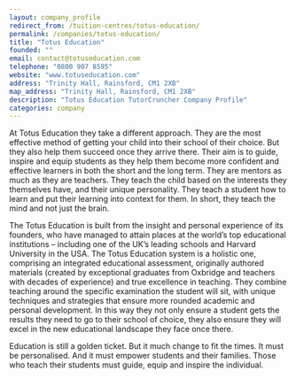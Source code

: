 ```yaml
---
layout: company_profile
redirect_from: /tuition-centres/totus-education/
permalink: /companies/totus-education/
title: "Totus Education"
founded: ""
email: contact@totuseducation.com
telephone: "0800 907 8595"
website: "www.totuseducation.com"
address: "Trinity Hall, Rainsford, CM1 2XB"
map_address: "Trinity Hall, Rainsford, CM1 2XB"
description: "Totus Education TutorCruncher Company Profile"
categories: company
---
```

At Totus Education they take a different approach. They are the most effective method of getting your child into their school of their choice. But they also help them succeed once they arrive there. Their aim is to guide, inspire and equip students as they help them become more confident and effective learners in both the short and the long term. They are mentors as much as they are teachers. They teach the child based on the interests they themselves have, and their unique personality. They teach a student how to learn and put their learning into context for them. In short, they teach the mind and not just the brain.

The Totus Education is built from the insight and personal experience of its founders, who have managed to attain places at the world’s top educational institutions – including one of the UK’s leading schools and Harvard University in the USA. The Totus Education system is a holistic one, comprising an integrated educational assessment, originally authored materials (created by exceptional graduates from Oxbridge and teachers with decades of experience) and true excellence in teaching. They combine teaching around the specific examination the student will sit, with unique techniques and strategies that ensure more rounded academic and personal development. In this way they not only ensure a student gets the results they need to go to their school of choice, they also ensure they will excel in the new educational landscape they face once there.

Education is still a golden ticket. But it much change to fit the times. It must be personalised. And it must empower students and their families. Those who teach their students must guide, equip and inspire the individual.

